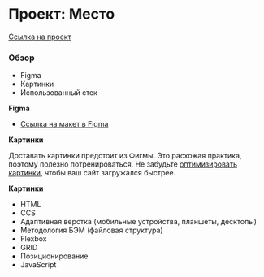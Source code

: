 # Проект: Место

[Ссылка на проект](https://aakondrash.github.io/mesto/index.html)

### Обзор

* Figma
* Картинки
* Использованный стек

**Figma**

* [Ссылка на макет в Figma](https://www.figma.com/file/2cn9N9jSkmxD84oJik7xL7/JavaScript.-Sprint-4?node-id=0%3A1)

**Картинки**

Доставать картинки предстоит из Фигмы. Это расхожая практика, поэтому полезно потренироваться.
Не забудьте [оптимизировать картинки](https://tinypng.com/), чтобы ваш сайт загружался быстрее.

**Картинки**
* HTML
* CCS
* Адаптивная верстка (мобильные устройства, планшеты, десктопы)
* Методология БЭМ (файловая структура)
* Flexbox
* GRID
* Позиционирование
* JavaScript
